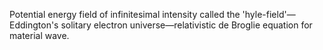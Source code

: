 Potential energy field of infinitesimal intensity called the 'hyle-field'—Eddington's solitary electron universe—relativistic de Broglie equation for material wave.